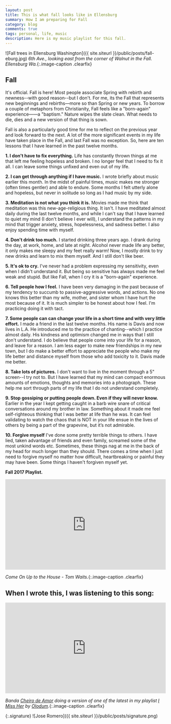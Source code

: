 ```yaml
---
layout: post
title: This is what fall looks like in Ellensburg
summary: How I am preparing for Fall
category: blog
comments: true
tags: personal, life, music
description: Here is my music playlist for this fall.
---
```


![Fall trees in Ellensburg Washington]({{ site.siteurl }}/public/posts/fall-eburg.jpg)
*6th Ave., looking east from the corner of Walnut in the Fall. Ellensburg Wa.*{:.image-caption .clearfix}

## Fall
It's official. Fall is here! Most people associate Spring with rebirth and newness--with good reason--but I don't. For me, its the Fall
that represents new beginnings and rebirths—more so than Spring or new years. To borrow a couple of metaphors from Christianity, Fall feels like
a "born-again" experience——a "baptism." Nature wipes the slate clean. What needs to die, dies and a new version of that thing is sown.

Fall is also a particularly good time for me to reflect on the previous year and look forward to the next. A lot of the more significant events
in my life have taken place in the Fall, and last Fall was no exception. So, here are ten lessons that I have learned in the past twelve months.

**1. I don't have to fix everything.**
Life has constantly thrown things at me that left me feeling hopeless and broken. I no longer feel that I need to fix it all. I can leave
some things unfixed and even out of my life.

**2. I can get through anything if I have music.**
I wrote briefly about music earlier this month. In the midst of painful times, music makes me stronger (often times gentler) and able to endure.
Some months I felt utterly alone and hopeless, but never in solitude so long as I had music by my side.

**3. Meditation is not what you think it is.**
Movies made me think that meditation was this new-age-religious thing. It isn't. I have meditated almost daily during the last twelve months, and
while I can't say that I have learned to quiet my mind (I don't believe I ever will), I understand the patterns in my mind that trigger anxiety, stress,
hopelessness, and sadness better. I also enjoy spending time with myself.

**4. Don't drink too much.**
I started drinking three years ago. I drank during the day, at work, home, and late at night. Alcohol never made life any better, it only makes me
sleepy and my feet really warm! Now, I mostly drink to try new drinks and learn to mix them myself. And I still don't like beer.

**5. It's ok to cry.**
I've never had a problem expressing my sensitivity, even when I didn't understand it. But being so sensitive has always made me feel weak
and stupid. But like Fall, when I cry it is a "born-again" experience.

**6. Tell people how I feel.**
I have been very damaging in the past because of my tendency to succumb to passive-aggressive words, and actions. No one knows this better than
my wife, mother, and sister whom I have hurt the most because of it. It is much simpler to be honest about how I feel. I'm practicing doing it with tact.

**7. Some people can can change your life in a short time and with very little effort.**
I made a friend in the last twelve months. His name is Davis and now lives in L.A. He introduced me to the practice of chanting--which I practice almost daily. His kindness and optimism
changed me in ways that I still don't understand. I do believe that people come into your life for a reason, and leave for a reason. I am less eager to make
new friendships in my new town, but I do make a better effort to appreciate the people who make my life better and distance myself from those who add toxicity to it.
Davis made me better.

**8. Take lots of pictures.**
I don't want to live in the moment through a 5" screen--I try not to. But I have learned that my mind can compact enormous amounts of emotions, thoughts and memories into
a photograph. These help me sort through parts of my life that I do not understand completely.

**9. Stop gossiping or putting people down. Even if they will never know.**
Earlier in the year I kept getting caught in a barb wire snare of critical conversations around my brother in law.
Something about it made me feel self-righteous thinking that I was better at life than he was. It can feel validating to
watch the chaos that is NOT in your life ensue in the lives of others by being a part of the grapevine, but it’s not admirable.

**10. Forgive myself**
I've done some pretty terrible things to others. I have lied, taken advantage of friends and even family, screamed some of the most unkind words etc.
Sometimes, these things nag at me in the back of my head for much longer than they should. There comes a time when I just need to forgive
myself no matter how difficult, heartbreaking or painful they may have been. Some things I haven't forgiven myself yet.

**Fall 2017 Playlist.**
 <style>.embed-container { position: relative; padding-bottom: 56.25%; height: 0; overflow: hidden; max-width: 100%; } .embed-container iframe, .embed-container object, .embed-container embed { position: absolute; top: 0; left: 0; width: 100%; height: 100%; }</style>
<div class='embed-container'><iframe src='https://www.youtube.com/embed/hUE-ic_Q0g4?rel=0&amp;showinfo=0' frameborder='0' allowfullscreen></iframe></div>

*Come On Up to the House - Tom Waits.*{:.image-caption .clearfix}

## When I wrote this, I was listening to this song:
 <style>.embed-container { position: relative; padding-bottom: 56.25%; height: 0; overflow: hidden; max-width: 100%; } .embed-container iframe, .embed-container object, .embed-container embed { position: absolute; top: 0; left: 0; width: 100%; height: 100%; }</style>
<div class='embed-container'><iframe src='https://www.youtube.com/embed/bv24AhnVdH4?rel=0&amp;t=27s&amp;showinfo=0' frameborder='0' allowfullscreen></iframe></div>

*Banda [Cheiro de Amor](https://pt.wikipedia.org/wiki/Cheiro_de_Amor) doing a version of one of the latest in my playlist [I Miss Her](https://youtu.be/iBCR6IaisD8) by [Olodum](https://en.wikipedia.org/wiki/Olodum).*{:.image-caption .clearfix}

{:.signature}
![Jose Romero]({{ site.siteurl }}/public/posts/signature.png)

